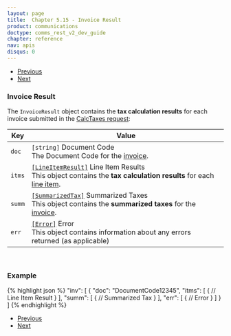 ```yaml
---
layout: page
title:  Chapter 5.15 - Invoice Result
product: communications
doctype: comms_rest_v2_dev_guide
chapter: reference
nav: apis
disqus: 0
---
```


<ul class="pager">
  <li class="previous"><a href="/communications/dev-guide/reference/calc-taxes-response/"><i class="glyphicon glyphicon-chevron-left"></i>Previous</a></li>
  <li class="next"><a href="/communications/dev-guide/reference/error-response/">Next<i class="glyphicon glyphicon-chevron-right"></i></a></li>
</ul>

<h3>Invoice Result</h3>

The <code>InvoiceResult</code> object contains the <b>tax calculation results</b> for each invoice submitted in the <a class="dev-guide-link" href="/communications/dev-guide/reference/calc-taxes-request/">CalcTaxes request</a>:

<div class="mobile-table">
  <table class="styled-table">
    <thead>
      <tr>
        <th>Key</th>
        <th>Value</th>
      </tr>
    </thead>
    <tbody>
      <tr>
        <td><code>doc</code></td>
        <td><code>[string]</code> Document Code
        <br>
        The Document Code for the <a class="dev-guide-link" href="/communications/dev-guide/reference/invoice/">invoice</a>.
        </td>
      </tr>
      <tr>
        <td><code>itms</code></td>
        <td><a class="dev-guide-link" href="/communications/dev-guide/reference/line-item-result/"><code>[LineItemResult]</code></a> Line Item Results
        <br>
        This object contains the <b>tax calculation results</b> for each <a class="dev-guide-link" href="/communications/dev-guide/reference/line-item/">line item</a>.
        </td>
      </tr>
      <tr>
        <td><code>summ</code></td>
        <td><a class="dev-guide-link" href="/communications/dev-guide/reference/summarized-tax-result/"><code>[SummarizedTax]</code></a> Summarized Taxes
        <br>
        This object contains the <b>summarized taxes</b> for the <a class="dev-guide-link" href="/communications/dev-guide/reference/invoice/">invoice</a>.
        </td>
      </tr>
      <tr>
        <td><code>err</code></td>
        <td><a class="dev-guide-link" href="/communications/dev-guide/reference/error-response/"><code>[Error]</code></a> Error
        <br>
        This object contains information about any errors returned (as applicable)
        </td>
      </tr>
    </tbody>
  </table>
<div>
<br>

<h3>Example</h3>

{% highlight json %}
"inv": [
  {
    "doc": "DocumentCode12345",
    "itms": [
      {
        // Line Item Result
      }
    ],
    "summ": [
      {
        // Summarized Tax
      }
    ],
    "err": [
      {
        // Error
      }
    ]
  }
]
{% endhighlight %}

<ul class="pager">
  <li class="previous"><a href="/communications/dev-guide/reference/calc-taxes-response/"><i class="glyphicon glyphicon-chevron-left"></i>Previous</a></li>
  <li class="next"><a href="/communications/dev-guide/reference/error-response/">Next<i class="glyphicon glyphicon-chevron-right"></i></a></li>
</ul>
